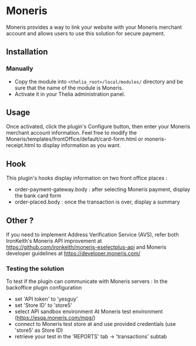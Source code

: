 # Moneris

Moneris provides a way to link your website with your Moneris merchant account and allows users to use this solution for secure payment.

## Installation

### Manually

* Copy the module into ```<thelia_root>/local/modules/``` directory and be sure that the name of the module is Moneris.
* Activate it in your Thelia administration panel.

## Usage

Once activated, click the plugin's Configure button, then enter your Moneris merchant account information.
Feel free to modify the Moneris/templates/frontOffice/default/card-form.html or moneris-receipt.html to display information as you want.

## Hook

This plugin's hooks display information on two front office places :
- order-payment-gateway.body : after selecting Moneris payment, display the bank card form
- order-placed.body : once the transaction is over, display a summary

## Other ?

If you need to implement Address Verification Service (AVS), refer both IronKeith's Moneris API improvement at https://github.com/ironkeith/moneris-eselectplus-api and Moneris developer guidelines at https://developer.moneris.com/

### Testing the solution

To test if the plugin can communicate with Moneris servers :
In the backoffice plugin configuration
- set 'API token' to 'yesguy'
- set 'Store ID' to 'store5'
- select API sandbox environment
At Moneris test environment (https://esqa.moneris.com/mpg/)
- connect to Moneris test store at  and use provided credentials (use 'store5' as Store ID)
- retrieve your test in the 'REPORTS' tab -> 'transactions' subtab
